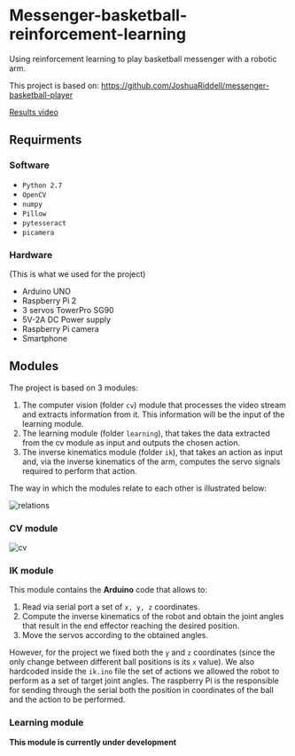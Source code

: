 # Messenger-basketball-reinforcement-learning
Using reinforcement learning to play basketball messenger with a robotic arm.

This project is based on: https://github.com/JoshuaRiddell/messenger-basketball-player

[Results video](https://www.youtube.com/watch?v=baSNCdxkE-A)

## Requirments

### Software
* ```Python 2.7```
* ```OpenCV```
* ```numpy```
* ```Pillow```
* ```pytesseract```
* ```picamera```

### Hardware
(This is what we used for the project)
* Arduino UNO
* Raspberry Pi 2
* 3 servos TowerPro SG90
* 5V-2A DC Power supply
* Raspberry Pi camera
* Smartphone


## Modules

The project is based on 3 modules:
1. The computer vision (folder ```cv```) module that processes the video stream and extracts information from it. This information will be the input of the learning module.
2. The learning module (folder ```learning```), that takes the data extracted from the cv module as input and outputs the chosen action.
3. The inverse kinematics module (folder ```ik```), that takes an action as input and, via the inverse kinematics of the arm, computes the servo signals required to perform that action.

The way in which the modules relate to each other is illustrated below:

![relations](https://github.com/juangallostra/messenger-basketball-reinforcement-learning/blob/develop/resources/module_diagram.png)

### CV module

![cv](https://github.com/juangallostra/messenger-basketball-reinforcement-learning/blob/develop/resources/cv_grid.gif)

### IK module

This module contains the **Arduino** code that allows to:
1. Read via serial port a set of ```x, y, z``` coordinates.
2. Compute the inverse kinematics of the robot and obtain the joint angles that result in the end effector reaching the desired position.
3. Move the servos according to the obtained angles.

However, for the project we fixed both the `y` and `z` coordinates (since the only change between different ball positions is its `x` value). We also hardcoded inside the `ik.ino` file the set of actions we allowed the robot to perform as a set of target joint angles. The raspberry Pi is the responsible for sending through the serial both the position in coordinates of the ball and the action to be performed.

### Learning module

**This module is currently under development**

